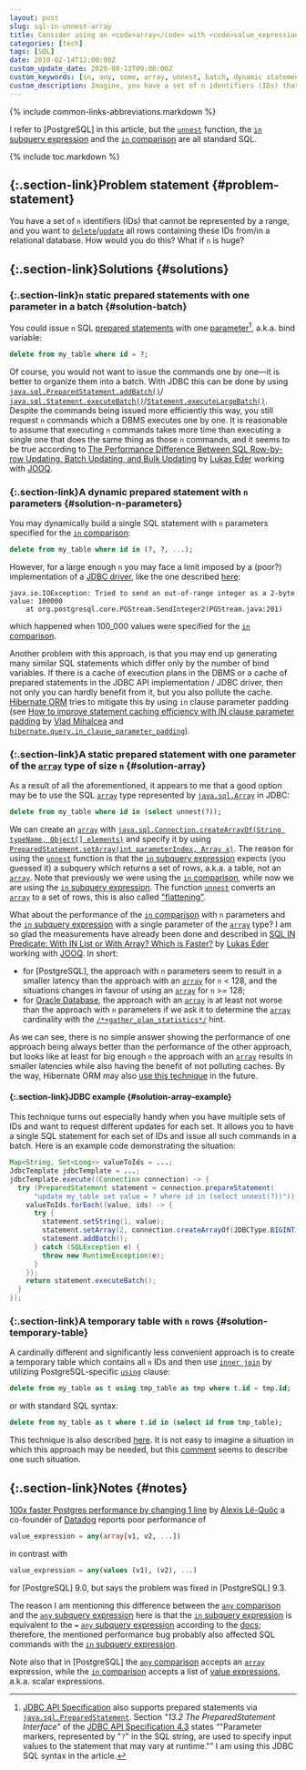 ```yaml
---
layout: post
slug: sql-in-unnest-array
title: Consider using an <code>array</code> with <code>value_expression in (select unnest(?))</code> instead of issuing SQL statements in a batch or building dynamic statements
categories: [tech]
tags: [SQL]
date: 2019-02-14T12:00:00Z
custom_update_date: 2020-08-13T09:00:00Z
custom_keywords: [in, any, some, array, unnest, batch, dynamic statement, SQL]
custom_description: Imagine, you have a set of n identifiers (IDs) that cannot be represented by a range, and you want to delete/update all rows containing these IDs from/in a relational database. How would you do this? What if n is huge?
---
```

{% include common-links-abbreviations.markdown %}

[Oracle Database]: <https://docs.oracle.com/en/database/oracle/oracle-database/>
[JOOQ]: <https://www.jooq.org>
[`unnest`]: <https://www.postgresql.org/docs/current/functions-array.html>
[`array`]: <https://www.postgresql.org/docs/current/arrays.html>
[`in` subquery expression]: <https://www.postgresql.org/docs/current/functions-subquery.html#FUNCTIONS-SUBQUERY-IN>
[`in` comparison]: <https://www.postgresql.org/docs/current/functions-comparisons.html#FUNCTIONS-COMPARISONS-IN-SCALAR>
[`any` subquery expression]: <https://www.postgresql.org/docs/current/functions-subquery.html#FUNCTIONS-SUBQUERY-ANY-SOME>
[`any` comparison]: <https://www.postgresql.org/docs/current/functions-comparisons.html#id-1.5.8.28.16>

I refer to [PostgreSQL] in this article, but the [`unnest`] function, the [`in` subquery expression]
and the [`in` comparison] are all standard SQL.

{% include toc.markdown %}

## [](#problem-statement){:.section-link}Problem statement {#problem-statement}
You have a set of `n` identifiers (IDs) that cannot be represented by a range,
and you want to
[`delete`](https://www.postgresql.org/docs/current/sql-delete.html)/[`update`](https://www.postgresql.org/docs/current/sql-update.html)
all rows containing these IDs from/in a relational database. How would you do this? What if `n` is huge?

## [](#solutions){:.section-link}Solutions {#solutions}

### [](#solution-batch){:.section-link}`n` static prepared statements with one parameter in a batch {#solution-batch}
You could issue `n` SQL [prepared statements](https://www.postgresql.org/docs/current/sql-prepare.html)
with one [parameter](https://www.postgresql.org/docs/current/sql-expressions.html#SQL-EXPRESSIONS-PARAMETERS-POSITIONAL)[^1], a.k.a. bind variable:

```sql
delete from my_table where id = ?;
```

Of course, you would not want to issue the commands one by one&mdash;it is better to organize them into a batch.
With JDBC this can be done by using
[`java.sql.PreparedStatement.addBatch()`](https://cr.openjdk.java.net/~iris/se/14/spec/fr/java-se-14-fr-spec/api/java.sql/java/sql/PreparedStatement.html#addBatch())/<wbr>
[`java.sql.Statement.executeBatch()`](https://cr.openjdk.java.net/~iris/se/14/spec/fr/java-se-14-fr-spec/api/java.sql/java/sql/Statement.html#executeBatch())/<wbr>
[`Statement.executeLargeBatch()`](https://cr.openjdk.java.net/~iris/se/14/spec/fr/java-se-14-fr-spec/api/java.sql/java/sql/Statement.html#executeLargeBatch()).
Despite the commands being issued more efficiently this way, you still request `n` commands which a DBMS executes one by one.
It is reasonable to assume that executing `n` commands takes more time than executing a single one that does the same thing as those `n` commands,
and it seems to be true according to
[The Performance Difference Between SQL Row-by-row Updating, Batch Updating, and Bulk Updating](https://blog.jooq.org/2018/04/19/the-performance-difference-between-sql-row-by-row-updating-batch-updating-and-bulk-updating/)<span class="insignificant">&nbsp;by
[Lukas Eder](https://github.com/lukaseder) working with [JOOQ]</span>.

### [](#solution-n-parameters){:.section-link}A dynamic prepared statement with `n` parameters {#solution-n-parameters}
You may dynamically build a single SQL statement with `n` parameters specified for the [`in` comparison]:

```sql
delete from my_table where id in (?, ?, ...);
```

However, for a large enough `n` you may face a limit imposed by a (poor?) implementation of a [JDBC driver](https://jdbc.postgresql.org),
like the one described [here](https://stackoverflow.com/a/42251312/1285873):

```
java.io.IOException: Tried to send an out-of-range integer as a 2-byte value: 100000
    at org.postgresql.core.PGStream.SendInteger2(PGStream.java:201)
```

which happened when 100_000 values were specified for the [`in` comparison].

Another problem with this approach, is that you may end up generating many similar SQL statements which differ only by the number of bind variables.
If there is a cache of execution plans in the DBMS or a cache of prepared statements in the JDBC API implementation / JDBC driver,
then not only you can hardly benefit from it, but you also pollute the cache.
[Hibernate ORM](https://hibernate.org/orm/) tries to mitigate this by using `in` clause parameter padding
(see [How to improve statement caching efficiency with IN clause parameter padding](https://vladmihalcea.com/improve-statement-caching-efficiency-in-clause-parameter-padding/)<span class="insignificant">&nbsp;by [Vlad Mihalcea](https://vladmihalcea.com)</span>
and [`hibernate.query.in_clause_parameter_padding`](https://docs.jboss.org/hibernate/orm/5.4/javadocs/constant-values.html#org.hibernate.cfg.AvailableSettings.IN_CLAUSE_PARAMETER_PADDING)).

### [](#solution-array){:.section-link}A static prepared statement with one parameter of the [`array`] type of size `n` {#solution-array}
As a result of all the aforementioned, it appears to me that a good option may be to use
the SQL [`array`] type represented by
[`java.sql.Array`](https://cr.openjdk.java.net/~iris/se/14/spec/fr/java-se-14-fr-spec/api/java.sql/java/sql/Array.html) in JDBC:

```sql
delete from my_table where id in (select unnest(?));
```

We can create an [`array`] with
[`java.sql.Connection.createArrayOf(String typeName, Object[] elements)`](https://cr.openjdk.java.net/~iris/se/14/spec/fr/java-se-14-fr-spec/api/java.sql/java/sql/Connection.html#createArrayOf(java.lang.String,java.lang.Object%5B%5D))
and specify it by using
[`PreparedStatement.setArray(int parameterIndex, Array x)`](https://cr.openjdk.java.net/~iris/se/14/spec/fr/java-se-14-fr-spec/api/java.sql/java/sql/PreparedStatement.html#setArray(int,java.sql.Array)).
The reason for using the [`unnest`] function is that the [`in` subquery expression] expects (you guessed it)
a subquery which returns a set of rows, a.k.a. a table, not an [`array`].
Note that previously we were using the [`in` comparison], while now we are using the [`in` subquery expression].
The function [`unnest`] converts an [`array`] to a set of rows, this is also called ["flattening"](https://cloud.google.com/bigquery/docs/reference/standard-sql/arrays#flattening_arrays).

What about the performance of the [`in` comparison] with `n` parameters and
the [`in` subquery expression] with a single parameter of the [`array`] type?
I am so glad the measurements have already been done and described in
[SQL IN Predicate: With IN List or With Array? Which is Faster?](https://blog.jooq.org/2017/03/30/sql-in-predicate-with-in-list-or-with-array-which-is-faster/)<span class="insignificant">&nbsp;by
[Lukas Eder](https://github.com/lukaseder) working with [JOOQ]</span>. In short:
* for [PostgreSQL], the approach with `n` parameters seem to result in a smaller latency than the approach with an [`array`] for `n` < 128,
and the situations changes in favour of using an [`array`] for `n` >= 128;
* for [Oracle Database], the approach with an [`array`] is at least not worse than the approach with `n` parameters
if we ask it to determine the [`array`] cardinality with the
[`/*+gather_plan_statistics*/`](https://docs.oracle.com/en/database/oracle/oracle-database/19/tgsql/optimizer-statistics-concepts.html#GUID-C8E00C0A-2DC3-4331-9319-696A6DECE716) hint.

As we can see, there is no simple answer showing the performance of one approach being always better than the performance of the other approach,
but looks like at least for big enough `n` the approach with an [`array`] results in smaller latencies while also having the benefit of not polluting caches.
By the way, Hibernate ORM may also [use this technique](https://github.com/hibernate/hibernate-orm/pull/2495) in the future.

#### [](#solution-array-example){:.section-link}JDBC example {#solution-array-example}
This technique turns out especially handy when you have multiple sets of IDs and want to request different updates for each set.
It allows you to have a single SQL statement for each set of IDs and issue all such commands in a batch.
Here is an example code demonstrating the situation:

```java
Map<String, Set<Long>> valueToIds = ...;
JdbcTemplate jdbcTemplate = ...;
jdbcTemplate.execute((Connection connection) -> {
  try (PreparedStatement statement = connection.prepareStatement(
      "update my_table set value = ? where id in (select unnest(?))")) {
    valueToIds.forEach((value, ids) -> {
      try {
        statement.setString(1, value);
        statement.setArray(2, connection.createArrayOf(JDBCType.BIGINT.getName(), ids.toArray()));
        statement.addBatch();
      } catch (SQLException e) {
        throw new RuntimeException(e);
      }
    });
    return statement.executeBatch();
  }
});
```

### [](#solution-temporary-table){:.section-link}A temporary table with `n` rows {#solution-temporary-table}
A cardinally different and significantly less convenient approach is to create a temporary table which contains all `n` IDs
and then use [`inner join`](https://www.postgresql.org/docs/current/queries-table-expressions.html#id-1.5.6.6.5.6.4.3.1.1)
by utilizing PostgreSQL-specific [`using`](https://www.postgresql.org/docs/current/sql-delete.html#id-1.9.3.100.8) clause:

```sql
delete from my_table as t using tmp_table as tmp where t.id = tmp.id;
```

or with standard SQL syntax:

```sql
delete from my_table as t where t.id in (select id from tmp_table);
```

This technique is also described [here](https://stackoverflow.com/a/11119642/1285873).
It is not easy to imagine a situation in which this approach may be needed,
but this [comment](https://stackoverflow.com/questions/2861230/what-is-the-best-approach-using-jdbc-for-parameterizing-an-in-clause/11119642#comment101891449_11119642)
seems to describe one such situation.

## [](#notes){:.section-link}Notes {#notes}
[100x faster Postgres performance by changing 1 line](https://www.datadoghq.com/blog/100x-faster-postgres-performance-by-changing-1-line/)<span class="insignificant">&nbsp;by [Alexis Lê-Quôc](https://www.linkedin.com/in/alexislequoc/) a co-founder of [Datadog](https://www.datadoghq.com)</span>
reports poor performance of

```sql
value_expression = any(array[v1, v2, ...])
```
in contrast with

```sql
value_expression = any(values (v1), (v2), ...)
```

for [PostgreSQL] 9.0, but says the problem was fixed in [PostgreSQL] 9.3.

The reason I am mentioning this difference between the [`any` comparison] and the [`any` subquery expression] here is that
the [`in` subquery expression] is equivalent to the `=` [`any` subquery expression] according to the [docs](https://www.postgresql.org/docs/current/functions-subquery.html#FUNCTIONS-SUBQUERY-ANY-SOME);
therefore, the mentioned performance bug probably also affected SQL commands with the [`in` subquery expression].

Note also that in [PostgreSQL] the [`any` comparison] accepts an [`array`] expression, while the [`in` comparison] accepts a list of
[value expressions](https://www.postgresql.org/docs/current/sql-expressions.html), a.k.a. scalar expressions.

[^1]: [JDBC API Specification](https://jcp.org/en/jsr/detail?id=221) also supports prepared statements via
    [`java.sql.PreparedStatement`](https://cr.openjdk.java.net/~iris/se/14/spec/fr/java-se-14-fr-spec/api/java.sql/java/sql/PreparedStatement.html).
    Section *"13.2 The PreparedStatement Interface"* of the [JDBC API Specification 4.3](https://jcp.org/aboutJava/communityprocess/mrel/jsr221/index3.html) states
    <q>"Parameter markers, represented by "`?`" in the SQL string, are used to specify input values to the statement that may vary at runtime."</q>
    I am using this JDBC SQL syntax in the article.